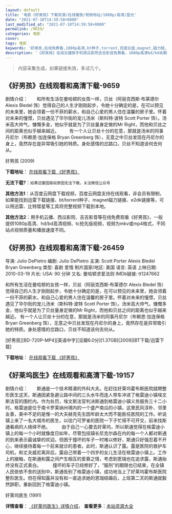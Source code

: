 ```yaml
---
layout: default
title: '电影《好男孩》下载资源/在线播放/视频地址/1080p/高清/蓝光'
date: "2021-07-10T14:39:58+0800"
last_modified_at: "2021-07-10T14:39:58+0800"
permalink: /9659/
categories: 电影
cover:
tags: 电影
keywords: '好男孩,在线免费看,1080p高清,bt种子,torrent,百度云盘,magnet,磁力链,迅雷下载资源'
description: '《好男孩》在线云播放手机西瓜影院吉吉影音免费看，1080p高清bd/hd未删减完整版和tc抢先枪版，mkv/mp4格式，附带bt/torrent种子、magnet/磁力链、百度云盘、网盘资源迅雷下载链接'
---
```


>内容采集生成，如果链接失效，多试几个。


## 《好男孩》在线观看和高清下载-9659

剧情介绍：　　和所有生活在曼哈顿的女孩一样，贝丝（阿丽克西斯·布莱德尔 Alexis Bledel 饰）觉得自己的人生才刚刚起步，令她十分确定的是，在可以预见的未来里，她会领着一份不菲的薪水，和自己心爱的男人住在温馨的房子里。怀着对未来的憧憬，贝丝遇见了华尔街的宠儿汤米（斯科特·波特 Scott Porter 饰）。汤米高大帅气，慷慨多金，他似乎就是为了贝丝量身定做的Mr Right，而他和贝丝之间的距离也似乎越来越近。 　　有一个人让贝丝十分的在意，那就是汤米的同事丹尼尔（布赖恩·加连保格 Bryan Greenberg 饰），无意之中贝丝发现在丹尼尔的身上，竟然存在是异常吸引她的特质。身处感情的岔路口，贝丝不知道该何去何从。


好男孩 (2009)

**下载地址**： [在线观看下载 《好男孩》](https://www.btbtdy.me/btdy/dy9175.html) 


**无法下载?**：`如果迅雷因版权原因无法下载，关注微信公众号 `

**其他方法1**：从百度云网盘下载视频，百度云网盘支持在线观看，非会员有限制，如果能找到迅雷下载链接、bt/torrent种子、magnet磁力链接、e2dk链接等，可以用迅雷、比特彗星等工具将完整视频下载到本地。

**其他方法2**：用手机云播、西瓜影院、吉吉影音等在线免费观看《好男孩》，一般提供1080p高清、hd/bd高清视频、tc抢先版视频，视频为mkv或mp4格式，不同站点视频质量和播放速度不同。


## 《好男孩》在线观看和高清下载-26459

导演: Julio DePietro 编剧: Julio DePietro 主演: Scott Porter Alexis Bledel Bryan Greenberg 类型: 喜剧 爱情 制片国家/地区: 美国 语言: 英语 上映日期: 2010-03-19 片长: USA: 90 分钟 又名: 曼哈顿求爱法则 IMDb链接: tt1247662

和所有生活在曼哈顿的女孩一样，贝丝（阿丽克西斯·布莱德尔 Alexis Bledel 饰）觉得自己的人生才刚刚起步，令她十分确定的是，在可以预见的未来里，她会领着一份不菲的薪水，和自己心爱的男人住在温馨的房子里。怀着对未来的憧憬，贝丝遇见了华尔街的宠儿汤米（斯科特·波特 Scott Porter 饰）。汤米高大帅气，慷慨多金，他似乎就是为了贝丝量身定做的Mr Right，而他和贝丝之间的距离也似乎越来越近。 有一个人让贝丝十分的在意，那就是汤米的同事丹尼尔（布赖恩·加连保格 Bryan Greenberg 饰），无意之中贝丝发现在丹尼尔的身上，竟然存在是异常吸引她的特质。身处感情的岔路口，贝丝不知道该何去何从。


[好男孩][BD-720P-MP4][英语中字][豆瓣6.0分][1.37GB][2009][BT下载/迅雷下载]

**下载地址**： [在线观看下载 《好男孩》](https://www.btdx8.com/torrent/the_good_guy_2009.html) 


## 《好莱坞医生》在线观看和高清下载-19157

剧情介绍：　　斯通是一个技术精湛的外科大夫。在赶往好莱坞霍布斯医院就聘整形医生这天，斯通因紧急避让路中间的三头水牛而连人带车冲进了格雷迪小镇埃文斯法官的围栏内。作为处罚，埃文斯法官判决斯通到格雷迪小镇义务服务三十二小时。格雷迪是位于南卡罗莱纳州境内的一个盛产南瓜的小镇，这里民风淳朴、邻里友善，美中不足的是惟一的大夫赫克先生因年龄太大而不能胜任医院的工作。听说镇上来了一名大城市的医生，以往门可罗雀的医院一下子忙得不可开交，前来找斯通看病的人络绎不绝。  　　由于自己一心要去好莱坞，所以斯通觉得在格雷迪小镇上的每一个小时就像度日如年，尽管包括镇长尼克尔森在内的每一个人都对斯通的到来表示最诚挚的欢迎。但困于撞坏的车子一时难以修好，斯通只好强忍着不开心，继续接待着每一个前来就诊的患者。此时，斯通认识了露。露是医院的救护车司机，和丈夫威尼离异后，露自己带着一个四岁的女儿生活在格雷迪小镇上。工作上的接触，在斯通和露之间产生相互的爱慕之情，考虑到恩瑞也在追求露，斯通始终没有正式表白。  　　撞坏的车子已经修好了，“服刑”的期限也已结束，在全镇人民依依不舍的送别中，斯通告别了格雷迪小镇，成功地当上了好莱坞霍布斯医院整形医生。但在得知露并没有和一直追求她的恩瑞结婚后，上班第二天的斯通就毅然辞职，重新回到了格雷迪小镇。


好莱坞医生 (1991)

**详情查看**： [《好莱坞医生》详情介绍](/movie/19157/)， **查看更多**：[本站资源大全](/movie/t/all/)

